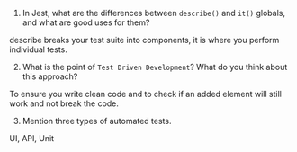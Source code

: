 1. In Jest, what are the differences between `describe()` and `it()` globals, and what are good uses for them?

describe breaks your test suite into components, it is where you perform individual tests.

2. What is the point of `Test Driven Development`? What do you think about this approach?

To ensure you write clean code and to check if an added element will still work and not break the code. 


3. Mention three types of automated tests.

UI, API, Unit